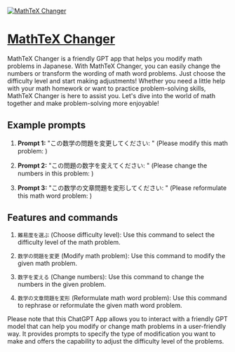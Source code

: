 [![MathTeX Changer](https://files.oaiusercontent.com/file-ZF7v3VuSuGbU8SAnT4htPbLq?se=2123-10-18T10%3A41%3A07Z&sp=r&sv=2021-08-06&sr=b&rscc=max-age%3D31536000%2C%20immutable&rscd=attachment%3B%20filename%3D8e68bbe6-dd21-49b3-988a-a5004ddd0728.png&sig=xRS59FrFVBi2nSbAbTbvUCUcN5uBJDCMeQ7OJ8t0kbE%3D)](https://chat.openai.com/g/g-Glptavqri-mathtex-changer)

# [MathTeX Changer](https://chat.openai.com/g/g-Glptavqri-mathtex-changer)

MathTeX Changer is a friendly GPT app that helps you modify math problems in Japanese. With MathTeX Changer, you can easily change the numbers or transform the wording of math word problems. Just choose the difficulty level and start making adjustments! Whether you need a little help with your math homework or want to practice problem-solving skills, MathTeX Changer is here to assist you. Let's dive into the world of math together and make problem-solving more enjoyable!

## Example prompts

1. **Prompt 1:** "この数学の問題を変更してください: "
   (Please modify this math problem: )
   
2. **Prompt 2:** "この問題の数字を変えてください: "
   (Please change the numbers in this problem: )
   
3. **Prompt 3:** "この数学の文章問題を変形してください: "
   (Please reformulate this math word problem: )

## Features and commands

1. `難易度を選ぶ` (Choose difficulty level): Use this command to select the difficulty level of the math problem.
   
2. `数学の問題を変更` (Modify math problem): Use this command to modify the given math problem.
   
3. `数字を変える` (Change numbers): Use this command to change the numbers in the given problem.
   
4. `数学の文章問題を変形` (Reformulate math word problem): Use this command to rephrase or reformulate the given math word problem.

Please note that this ChatGPT App allows you to interact with a friendly GPT model that can help you modify or change math problems in a user-friendly way. It provides prompts to specify the type of modification you want to make and offers the capability to adjust the difficulty level of the problems.